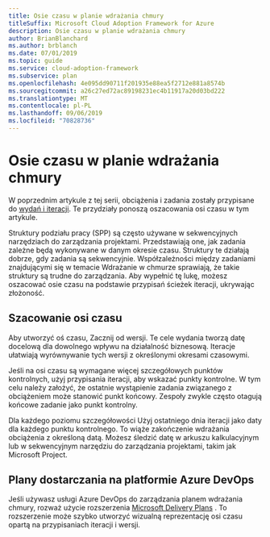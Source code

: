 ```yaml
---
title: Osie czasu w planie wdrażania chmury
titleSuffix: Microsoft Cloud Adoption Framework for Azure
description: Osie czasu w planie wdrażania chmury
author: BrianBlanchard
ms.author: brblanch
ms.date: 07/01/2019
ms.topic: guide
ms.service: cloud-adoption-framework
ms.subservice: plan
ms.openlocfilehash: 4e095dd90711f201935e88ea5f2712e881a8574b
ms.sourcegitcommit: a26c27ed72ac89198231ec4b11917a20d03bd222
ms.translationtype: MT
ms.contentlocale: pl-PL
ms.lasthandoff: 09/06/2019
ms.locfileid: "70828736"
---
```

# <a name="timelines-in-a-cloud-adoption-plan"></a>Osie czasu w planie wdrażania chmury

W poprzednim artykule z tej serii, obciążenia i zadania zostały przypisane do [wydań i iteracji](./iteration-paths.md). Te przydziały ponoszą oszacowania osi czasu w tym artykule.

Struktury podziału pracy (SPP) są często używane w sekwencyjnych narzędziach do zarządzania projektami. Przedstawiają one, jak zadania zależne będą wykonywane w danym okresie czasu. Struktury te działają dobrze, gdy zadania są sekwencyjnie. Współzależności między zadaniami znajdującymi się w temacie Wdrażanie w chmurze sprawiają, że takie struktury są trudne do zarządzania. Aby wypełnić tę lukę, możesz oszacować osie czasu na podstawie przypisań ścieżek iteracji, ukrywając złożoność.

## <a name="estimate-timelines"></a>Szacowanie osi czasu

Aby utworzyć oś czasu, Zacznij od wersji. Te cele wydania tworzą datę docelową dla dowolnego wpływu na działalność biznesową. Iteracje ułatwiają wyrównywanie tych wersji z określonymi okresami czasowymi.

Jeśli na osi czasu są wymagane więcej szczegółowych punktów kontrolnych, użyj przypisania iteracji, aby wskazać punkty kontrolne. W tym celu należy założyć, że ostatnie wystąpienie zadania związanego z obciążeniem może stanowić punkt końcowy. Zespoły zwykle często otagują końcowe zadanie jako punkt kontrolny.

Dla każdego poziomu szczegółowości Użyj ostatniego dnia iteracji jako daty dla każdego punktu kontrolnego. To wiąże zakończenie wdrażania obciążenia z określoną datą. Możesz śledzić datę w arkuszu kalkulacyjnym lub w sekwencyjnym narzędziu do zarządzania projektami, takim jak Microsoft Project.

## <a name="delivery-plans-in-azure-devops"></a>Plany dostarczania na platformie Azure DevOps

Jeśli używasz usługi Azure DevOps do zarządzania planem wdrażania chmury, rozważ użycie rozszerzenia [Microsoft Delivery Plans](https://marketplace.visualstudio.com/items?itemName=ms.vss-plans) . To rozszerzenie może szybko utworzyć wizualną reprezentację osi czasu opartą na przypisaniach iteracji i wersji.
